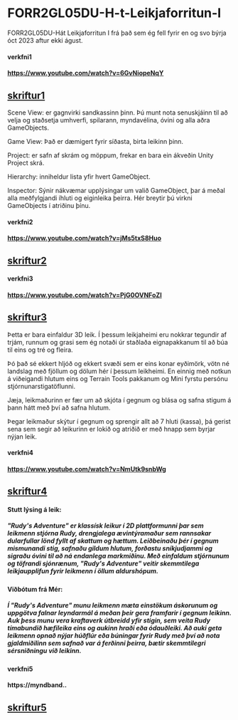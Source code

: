 # FORR2GL05DU-H-t-Leikjaforritun-I
FORR2GL05DU-Hát Leikjaforritun I frá það sem ég fell fyrir en og svo býrja óct 2023 aftur ekki águst.
#### verkfni1
#### https://www.youtube.com/watch?v=6GvNiopeNqY
## [skriftur1](skriftur_v1)
Scene View: er gagnvirki sandkassinn þinn. Þú munt nota senuskjáinn til að velja og staðsetja umhverfi, spilarann, myndavélina, óvini og alla aðra GameObjects.

Game View: Það er dæmigert fyrir síðasta, birta leikinn þinn.

Project: er safn af skrám og möppum, frekar en bara ein ákveðin Unity Project skrá.

Hierarchy: inniheldur lista yfir hvert GameObject.

Inspector: Sýnir nákvæmar upplýsingar um valið GameObject, þar á meðal alla meðfylgjandi íhluti og eiginleika þeirra. Hér breytir þú virkni GameObjects í atriðinu þínu.



#### verkfni2
#### https://www.youtube.com/watch?v=jMs5txS8Huo
## [skriftur2](skriftur_v2)



#### verkfni3
#### https://www.youtube.com/watch?v=PjG0OVNFoZI
## [skriftur3](skriftur_v3)
Þetta er bara einfaldur 3D leik. Í þessum leikjaheimi eru nokkrar tegundir af trjám, runnum og grasi sem ég notaði úr staðlaða eignapakkanum til að búa til eins og tré og fleira.

Þó það sé ekkert hljóð og ekkert svæði sem er eins konar eyðimörk, vötn né landslag með fjöllum og dölum hér í þessum leikheimi. En einnig með notkun á viðeigandi hlutum eins og Terrain Tools pakkanum og Mini fyrstu persónu stjórnunarstigatöflunni.

Jæja, leikmaðurinn er fær um að skjóta í gegnum og blása og safna stigum á þann hátt með því að safna hlutum.

Þegar leikmaður skýtur í gegnum og sprengir allt að 7 hluti (kassa), þá gerist sena sem segir að leikurinn er lokið og atriðið er með hnapp sem byrjar nýjan leik.



#### verkfni4
#### https://www.youtube.com/watch?v=NmUtk9snbWg
## [skriftur4](skriftur_v4)
#### 
#### Stutt lýsing á leik:
##### "Rudy's Adventure" er klassísk leikur í 2D plattformunni þar sem leikmenn stjórna Rudy, drengjalega ævintýramaður sem rannsakar dularfullar lönd fyllt af skattum og hættum. Leiðbeinaðu þér í gegnum mismunandi stig, safnaðu gildum hlutum, forðastu sníkjudjammi og sigraðu óvini til að ná endanlega markmiðinu. Með einfaldum stjórnunum og töfrandi sjónrænum, "Rudy's Adventure" veitir skemmtilega leikjaupplifun fyrir leikmenn í öllum aldurshópum.

#### Viðbótum frá Mér:
##### Í "Rudy's Adventure" munu leikmenn mæta einstökum áskorunum og uppgötva falnar leyndarmál á meðan þeir gera framfarir í gegnum leikinn. Auk þess munu vera kraftaverk útbreidd yfir stigin, sem veita Rudy tímabundið hæfileika eins og aukinn hraði eða ódauðleiki. Að auki geta leikmenn opnað nýjar húðflúr eða búningar fyrir Rudy með því að nota gjaldmiðilinn sem safnað var á ferðinni þeirra, bætir skemmtilegri sérsniðningu við leikinn. 




#### verkfni5
#### https://myndband..
## [skriftur5](skriftur_v5)

